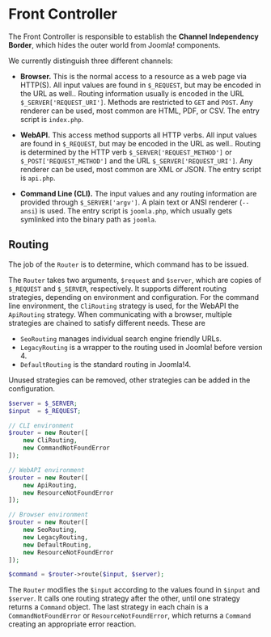 # Front Controller

The Front Controller is responsible to establish the **Channel Independency Border**,
which hides the outer world from Joomla! components.

We currently distinguish three different channels:

  - **Browser.** This is the normal access to a resource as a web page via HTTP(S).
    All input values are found in `$_REQUEST`, but may be encoded in the URL as well..
    Routing information usually is encoded in the URL `$_SERVER['REQUEST_URI']`.
    Methods are restricted to `GET` and `POST`.
    Any renderer can be used, most common are HTML, PDF, or CSV.
    The entry script is `index.php`.

  - **WebAPI.** This access method supports all HTTP verbs.
    All input values are found in `$_REQUEST`, but may be encoded in the URL as well..
    Routing is determined by the HTTP verb `$_SERVER['REQUEST_METHOD']` or `$_POST['REQUEST_METHOD']`
    and the URL `$_SERVER['REQUEST_URI']`.
    Any renderer can be used, most common are XML or JSON.
    The entry script is `api.php`.

  - **Command Line (CLI).**
    The input values and any routing information are provided through `$_SERVER['argv']`.
    A plain text or ANSI renderer (`--ansi`) is used.
    The entry script is `joomla.php`, which usually gets symlinked into the binary path as `joomla`.
    
## Routing

The job of the `Router` is to determine, which command has to be issued.

The `Router` takes two arguments, `$request` and `$server`, which are copies of `$_REQUEST` and `$_SERVER`, respectively.
It supports different routing strategies, depending on environment and configuration.
For the command line environment, the `CliRouting` strategy is used, for the WebAPI the `ApiRouting` strategy.
When communicating with a browser, multiple strategies are chained to satisfy different needs.
These are

  - `SeoRouting` manages individual search engine friendly URLs.
  - `LegacyRouting` is a wrapper to the routing used in Joomla! before version 4.
  - `DefaultRouting` is the standard routing in Joomla!4.
  
Unused strategies can be removed, other strategies can be added in the configuration.

```php
$server = $_SERVER;
$input  = $_REQUEST;

// CLI environment
$router = new Router([
    new CliRouting,
    new CommandNotFoundError
]);

// WebAPI environment
$router = new Router([
    new ApiRouting,
    new ResourceNotFoundError
]);

// Browser environment
$router = new Router([
    new SeoRouting,
    new LegacyRouting,
    new DefaultRouting,
    new ResourceNotFoundError
]);

$command = $router->route($input, $server);
```

The `Router` modifies the `$input` according to the values found in `$input` and `$server`.
It calls one routing strategy after the other, until one strategy returns a `Command` object.
The last strategy in each chain is a `CommandNotFoundError` or `ResourceNotFoundError`,
which returns a `Command` creating an appropriate error reaction.
